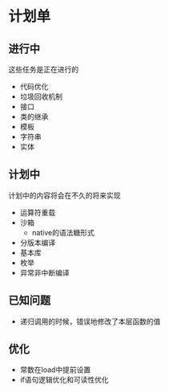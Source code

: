 # 计划单

## 进行中
这些任务是正在进行的
* 代码优化
* 垃圾回收机制
* 接口
* 类的继承
* 模板
* 字符串
* 实体

## 计划中
计划中的内容将会在不久的将来实现
* 运算符重载
* 沙箱
  * native的语法糖形式 
* 分版本编译
* 基本库
* 枚举
* 异常非中断编译

## 已知问题
* 递归调用的时候，错误地修改了本层函数的值

## 优化
* 常数在load中提前设置
* if语句逻辑优化和可读性优化
